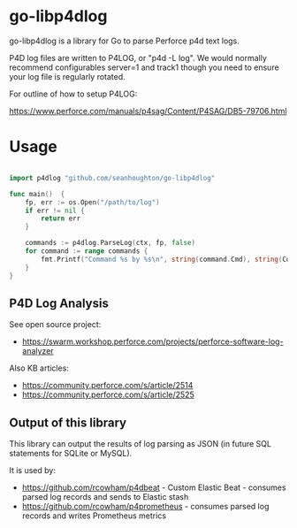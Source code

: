 # go-libp4dlog

go-libp4dlog is a library for Go to parse Perforce p4d text logs.

P4D log files are written to P4LOG, or "p4d -L log". We would normally recommend configurables server=1 and track1
though you need to ensure your log file is regularly rotated.

For outline of how to setup P4LOG:

https://www.perforce.com/manuals/p4sag/Content/P4SAG/DB5-79706.html

# Usage

```go

import p4dlog "github.com/seanhoughton/go-libp4dlog"

func main()  {
    fp, err := os.Open("/path/to/log")
    if err != nil {
        return err
    }

    commands := p4dlog.ParseLog(ctx, fp, false)
    for command := range commands {
        fmt.Printf("Command %s by %s\n", string(command.Cmd), string(Command.User))
    }
}

```


## P4D Log Analysis

See open source project:

* https://swarm.workshop.perforce.com/projects/perforce-software-log-analyzer

Also KB articles:

* https://community.perforce.com/s/article/2514
* https://community.perforce.com/s/article/2525

## Output of this library

This library can output the results of log parsing as JSON (in future SQL statements for SQLite or MySQL).

It is used by:

* https://github.com/rcowham/p4dbeat - Custom Elastic Beat - consumes parsed log records and sends to Elastic stash
* https://github.com/rcowham/p4prometheus - consumes parsed log records and writes Prometheus metrics
